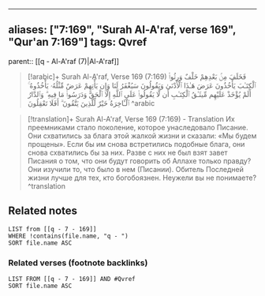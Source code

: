 
---
aliases: ["7:169", "Surah Al-A'raf, verse 169", "Qur'an 7:169"]
tags: Qvref
---

parent:: [[q - Al-A'raf (7)|Al-A'raf]]

> [!arabic]+ Surah Al-A'raf, Verse 169 (7:169)
> <span class="quran-arabic">فَخَلَفَ مِنۢ بَعْدِهِمْ خَلْفٌ وَرِثُوا۟ ٱلْكِتَـٰبَ يَأْخُذُونَ عَرَضَ هَـٰذَا ٱلْأَدْنَىٰ وَيَقُولُونَ سَيُغْفَرُ لَنَا وَإِن يَأْتِهِمْ عَرَضٌ مِّثْلُهُۥ يَأْخُذُوهُ ۚ أَلَمْ يُؤْخَذْ عَلَيْهِم مِّيثَـٰقُ ٱلْكِتَـٰبِ أَن لَّا يَقُولُوا۟ عَلَى ٱللَّهِ إِلَّا ٱلْحَقَّ وَدَرَسُوا۟ مَا فِيهِ ۗ وَٱلدَّارُ ٱلْـَٔاخِرَةُ خَيْرٌ لِّلَّذِينَ يَتَّقُونَ ۗ أَفَلَا تَعْقِلُونَ</span>
^arabic

> [!translation]+ Surah Al-A'raf, Verse 169 (7:169) - Translation
> Их преемниками стало поколение, которое унаследовало Писание. Они схватились за блага этой жалкой жизни и сказали: «Мы будем прощены». Если бы им снова встретились подобные блага, они снова схватились бы за них. Разве с них не был взят завет Писания о том, что они будут говорить об Аллахе только правду? Они изучили то, что было в нем (Писании). Обитель Последней жизни лучше для тех, кто богобоязнен. Неужели вы не понимаете?
^translation



## Related notes
```dataview
LIST from [[q - 7 - 169]]
WHERE !contains(file.name, "q - ")
SORT file.name ASC
```

### Related verses (footnote backlinks)
```dataview
LIST FROM [[q - 7 - 169]] AND #Qvref
SORT file.name ASC
```

